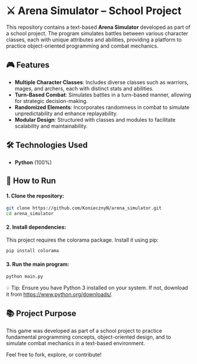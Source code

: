 # ⚔️ Arena Simulator – School Project

This repository contains a text-based **Arena Simulator** developed as part of a school project. The program simulates battles between various character classes, each with unique attributes and abilities, providing a platform to practice object-oriented programming and combat mechanics.

## 🎮 Features

- **Multiple Character Classes**: Includes diverse classes such as warriors, mages, and archers, each with distinct stats and abilities.
- **Turn-Based Combat**: Simulates battles in a turn-based manner, allowing for strategic decision-making.
- **Randomized Elements**: Incorporates randomness in combat to simulate unpredictability and enhance replayability.
- **Modular Design**: Structured with classes and modules to facilitate scalability and maintainability.

## 🛠️ Technologies Used

- **Python** (100%)

## 🚀 How to Run

#### 1. **Clone the repository**:
   ```bash
   git clone https://github.com/KoniecznyN/arena_simulator.git
   cd arena_simulator
   ```

#### 2. Install dependencies:
This project requires the colorama package. Install it using pip:
  ```bash
  pip install colorama
  ```

#### 3. Run the main program:
   ```bash
   python main.py
   ```
   
💡 Tip: Ensure you have Python 3 installed on your system. If not, download it from https://www.python.org/downloads/.

## 📚 Project Purpose

This game was developed as part of a school project to practice fundamental programming concepts, object-oriented design, and to simulate combat mechanics in a text-based environment.

Feel free to fork, explore, or contribute!

